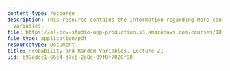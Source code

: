 ```yaml
---
content_type: resource
description: This resource contains the information regarding More continuous random
  variables.
file: https://ol-ocw-studio-app-production.s3.amazonaws.com/courses/18-440-probability-and-random-variables-spring-2014/b99adcc166c4d7cb2a8c09f8f7020f90_MIT18_440S14_Lecture21.pdf
file_type: application/pdf
resourcetype: Document
title: Probability and Random Variables, Lecture 21
uid: b99adcc1-66c4-d7cb-2a8c-09f8f7020f90
---
```

